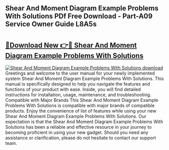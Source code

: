 ## Shear And Moment Diagram Example Problems With Solutions PDf Free Download - Part-A09 Service Owner Guide L8A5s

# <h2><a href="http://dfpf6z6.blite.top/?on=Shear+And+Moment+Diagram+Example+Problems+With+Solutions">🔗Download New 👉🔴 Shear And Moment Diagram Example Problems With Solutions</a></h2>

[![Shear And Moment Diagram Example Problems With Solutions download](https://i.imgur.com/lujVjoI.png)](http://dfpf6z6.blite.top/?on=Shear+And+Moment+Diagram+Example+Problems+With+Solutions)
Greetings and welcome to the user manual for your newly implemented system Shear And Moment Diagram Example Problems With Solutions. This manual is specifically designed to help you navigate the features and functions of your product with ease. Inside, you will find detailed instructions for installation, usage, maintenance, and troubleshooting. Compatible with Major Brands This Shear And Moment Diagram Example Problems With Solutions is compatible with major brands of compatible products. Enjoy the convenience of list of features while using your new Shear And Moment Diagram Example Problems With Solutions. Our expectation is that the Shear And Moment Diagram Example Problems With Solutions has been a reliable and effective resource in your journey to becoming proficient in using your new gadget. Should you need any assistance or clarification, please do not hesitate to contact our support team.
